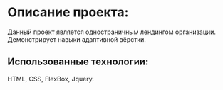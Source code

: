 # Описание проекта:

Данный проект является одностраничным лендингом организации. Демонстрирует навыки адаптивной вёрстки.

## Использованные технологии:

HTML, CSS, FlexBox, Jquery.
